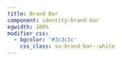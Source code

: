 ```yaml
---
title: Brand Bar
component: identity-brand-bar
egwidth: 100%
modifier_css:
  - bgcolor: '#3c3c3c'
    css_class: su-brand-bar--white
---
```


